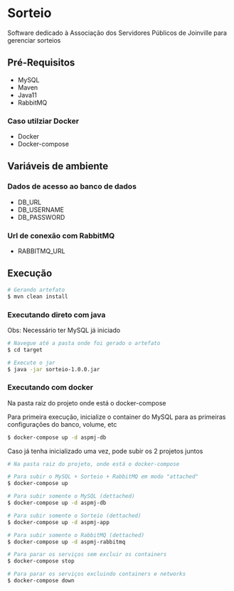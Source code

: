 # Sorteio

Software dedicado à Associação dos Servidores Públicos de Joinville para gerenciar sorteios 

## Pré-Requisitos

* MySQL
* Maven
* Java11
* RabbitMQ

### Caso utilziar Docker
* Docker
* Docker-compose

## Variáveis de ambiente
### Dados de acesso ao banco de dados
* DB_URL
* DB_USERNAME
* DB_PASSWORD

### Url de conexão com RabbitMQ
* RABBITMQ_URL

## Execução
```bash 
# Gerando artefato
$ mvn clean install 
```

### Executando direto com java
Obs: Necessário ter MySQL já iniciado
```bash
# Navegue até a pasta onde foi gerado o artefato
$ cd target

# Execute o jar
$ java -jar sorteio-1.0.0.jar
```

### Executando com docker
Na pasta raiz do projeto onde está o docker-compose

Para primeira execução, inicialize o container do MySQL para as primeiras configurações do banco, volume, etc

```bash
$ docker-compose up -d aspmj-db
```

Caso já tenha inicializado uma vez, pode subir os 2 projetos juntos
```bash
# Na pasta raiz do projeto, onde está o docker-compose

# Para subir o MySQL + Sorteio + RabbitMQ em modo "attached"
$ docker-compose up

# Para subir somente o MySQL (dettached)
$ docker-compose up -d aspmj-db

# Para subir somente o Sorteio (dettached)
$ docker-compose up -d aspmj-app

# Para subir somente o RabbitMQ (dettached)
$ docker-compose up -d aspmj-rabbitmq

# Para parar os serviços sem excluir os containers
$ docker-compose stop

# Para parar os serviços excluindo containers e networks
$ docker-compose down
```
